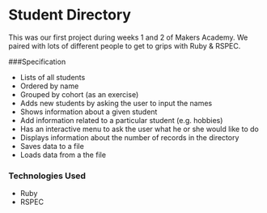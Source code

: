 Student Directory
=================

This was our first project during weeks 1 and 2 of Makers Academy. We paired with lots of different people to get to grips with Ruby & RSPEC. 

###Specification

+ Lists of all students
+ Ordered by name
+ Grouped by cohort (as an exercise)
+ Adds new students by asking the user to input the names
+ Shows information about a given student
+ Add information related to a particular student (e.g. hobbies)
+ Has an interactive menu to ask the user what he or she would like to do
+ Displays information about the number of records in the directory
+ Saves data to a file
+ Loads data from a the file

### Technologies Used 

+ Ruby
+ RSPEC

